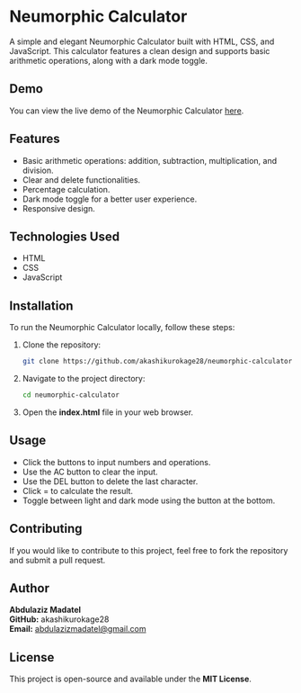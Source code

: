 # Neumorphic Calculator

A simple and elegant Neumorphic Calculator built with HTML, CSS, and JavaScript. This calculator features a clean design and supports basic arithmetic operations, along with a dark mode toggle.

## Demo

You can view the live demo of the Neumorphic Calculator [here](https://neumorphic-calculator-liard.vercel.app/).

## Features

- Basic arithmetic operations: addition, subtraction, multiplication, and division.
- Clear and delete functionalities.
- Percentage calculation.
- Dark mode toggle for a better user experience.
- Responsive design.

## Technologies Used

- HTML
- CSS
- JavaScript

## Installation

To run the Neumorphic Calculator locally, follow these steps:

1. Clone the repository:
   ```bash
   git clone https://github.com/akashikurokage28/neumorphic-calculator.git

2. Navigate to the project directory:
   ```bash
   cd neumorphic-calculator

3. Open the **index.html** file in your web browser.

## Usage
- Click the buttons to input numbers and operations.
- Use the AC button to clear the input.
- Use the DEL button to delete the last character.
- Click = to calculate the result.
- Toggle between light and dark mode using the button at the bottom.

## Contributing
If you would like to contribute to this project, feel free to fork the repository and submit a pull request.

## Author
**Abdulaziz Madatel**  
**GitHub:** akashikurokage28  
**Email:** abdulazizmadatel@gmail.com

## License
This project is open-source and available under the **MIT License**.
